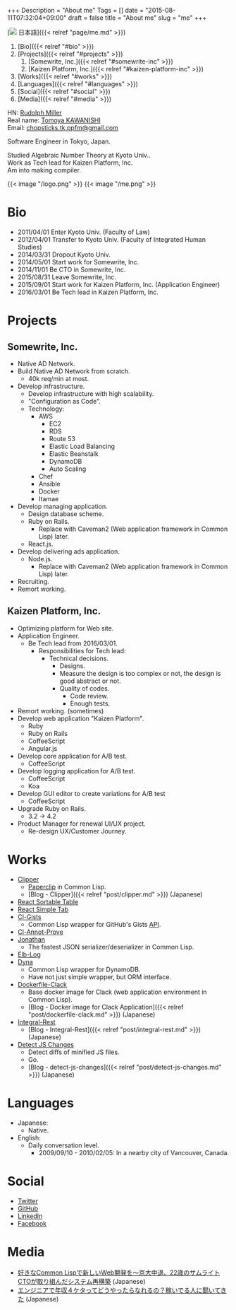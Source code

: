 +++
Description = "About me"
Tags = []
date = "2015-08-11T07:32:04+09:00"
draft = false
title = "About me"
slug = "me"
+++

[<img class="globe-icon" src="/images/globe.svg"> 日本語]({{< relref "page/me.md" >}})

1. [Bio]({{< relref "#bio" >}})
2. [Projects]({{< relref "#projects" >}})
    1. [Somewrite, Inc.]({{< relref "#somewrite-inc" >}})
    2. [Kaizen Platform, Inc.]({{< relref "#kaizen-platform-inc" >}})
3. [Works]({{< relref "#works" >}})
4. [Languages]({{< relref "#languages" >}})
5. [Social]({{< relref "#social" >}})
6. [Media]({{< relref "#media" >}})

HN: [Rudolph Miller](https://www.google.co.jp/search?q=Rudolph+Miller)  
Real name: [Tomoya KAWANISHI](https://www.google.co.jp/search?q=tomoya+kawanishi)  
Email: [chopsticks.tk.ppfm@gmail.com](mailto:chopsticks.tk.ppfm@gmail.com)

Software Engineer in Tokyo, Japan.

Studied Algebraic Number Theory at Kyoto Univ..  
Work as Tech lead for Kaizen Platform, Inc.  
Am into making compiler.

<span class="author-avatar">
  {{< image "/logo.png" >}}
</div>
<span class="author-avatar">
  {{< image "/me.png" >}}
</div>

# Bio

- 2011/04/01 Enter Kyoto Univ. (Faculty of Law)
- 2012/04/01 Transfer to Kyoto Univ. (Faculty of Integrated Human Studies)
- 2014/03/31 Dropout Kyoto Univ.
- 2014/05/01 Start work for Somewrite, Inc.
- 2014/11/01 Be CTO in Somewrite, Inc.
- 2015/08/31 Leave Somewrite, Inc.
- 2015/09/01 Start work for Kaizen Platform, Inc.  (Application Engineer)
- 2016/03/01 Be Tech lead in Kaizen Platform, Inc.

# Projects

## Somewrite, Inc.

- Native AD Network.
- Build Native AD Network from scratch.
    - 40k req/min at most.
- Develop infrastructure.
    - Develop infrastructure with high scalability.
    - "Configuration as Code".
    - Technology:
        - AWS
            - EC2
            - RDS
            - Route 53
            - Elastic Load Balancing
            - Elastic Beanstalk
            - DynamoDB
            - Auto Scaling
        - Chef
        - Ansible
        - Docker
        - Itamae
- Develop managing application.
    - Design database scheme.
    - Ruby on Rails.
        - Replace with Caveman2 (Web application framework in Common Lisp) later.
    - React.js.
- Develop delivering ads application.
    - Node.js.
        - Replace with Caveman2 (Web application framework in Common Lisp) later.
- Recruiting.
- Remort working.

## Kaizen Platform, Inc.

- Optimizing platform for Web site.
- Application Engineer.
    - Be Tech lead from 2016/03/01.
      - Responsibilities for Tech lead:
        - Technical decisions.
            - Designs.
            - Measure the design is too complex or not, the design is good abstract or not.
            - Quality of codes.
                - Code review.
                - Enough tests.
- Remort working. (sometimes)
- Develop web application "Kaizen Platform".
    - Ruby
    - Ruby on Rails
    - CoffeeScript
    - Angular.js
- Develop core application for A/B test.
    - CoffeeScript
- Develop logging application for A/B test.
    - CoffeeScript
    - Koa
- Develop GUI editor to create variations for A/B test
    - CoffeeScript
- Upgrade Ruby on Rails.
    - 3.2 -> 4.2
- Product Manager for renewal UI/UX project.
    - Re-design UX/Customer Journey.


# Works

- [Clipper](https://github.com/Rudolph-Miller/clipper)
    - [Paperclip](https://github.com/thoughtbot/paperclip) in Common Lisp.
    - [Blog - Clipper]({{< relref "post/clipper.md" >}}) (Japanese)
- [React Sortable Table](https://github.com/Rudolph-Miller/react-sortable-table)
- [React Simple Tab](https://github.com/Rudolph-Miller/react-simple-tab)
- [Cl-Gists](https://github.com/Rudolph-Miller/cl-gists)
    - Common Lisp wrapper for GitHub's Gists [API](https://developer.github.com/v3/gists/).
- [Cl-Annot-Prove](https://github.com/Rudolph-Miller/cl-annot-prove)
- [Jonathan](https://github.com/Rudolph-Miller/jonathan)
    - The fastest JSON serializer/deserializer in Common Lisp.
- [Elb-Log](https://github.com/Rudolph-Miller/elb-log)
- [Dyna](https://github.com/Rudolph-Miller/dyna)
    - Common Lisp wrapper for DynamoDB.
    - Have not just simple wrapper, but ORM interface.
- [Dockerfile-Clack](https://github.com/Rudolph-Miller/dockerfile-clack)
    - Base docker image for Clack (web application environment in Common Lisp).
    - [Blog - Docker image for Clack Application]({{< relref "post/dockerfile-clack.md" >}}) (Japanese)
- [Integral-Rest](https://github.com/Rudolph-Miller/integral-rest)
    - [Blog - Integral-Rest]({{< relref "post/integral-rest.md" >}}) (Japanese)
- [Detect JS Changes](https://github.com/Rudolph-Miller/detect-js-changes)
    - Detect diffs of minified JS files.
    - Go.
    - [Blog - detect-js-changes]({{< relref "post/detect-js-changes.md" >}}) (Japanese)


# Languages

- Japanese:
    - Native.
- English:
    - Daily conversation level.
        - 2009/09/10 - 2010/02/05: In a nearby city of Vancouver, Canada.


# Social

- [Twitter](https://twitter.com/Rudolph_Miller)
- [GitHub](https://github.com/Rudolph-Miller)
- [LinkedIn](https://www.linkedin.com/in/tomoya-kawanishi-1ab963b7)
- [Facebook](https://www.facebook.com/chopsticks.tk.ppfm)


# Media

- [好きなCommon Lispで新しいWeb開発を～京大中退、22歳のサムライトCTOが取り組んだシステム再構築](http://type.jp/et/log/article/somewrite_cto) (Japanese)
- [エンジニアで年収４ケタってどうやったらなれるの？稼いでる人に聞いてきた](https://codeiq.jp/magazine/2016/06/42239/) (Japanese)
